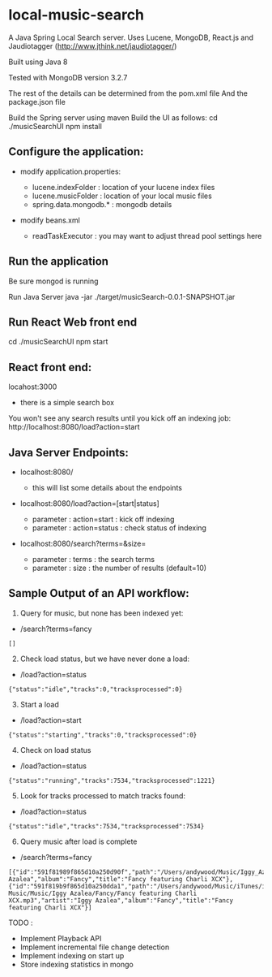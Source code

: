 # local-music-search

A Java Spring Local Search server.
Uses Lucene, MongoDB, React.js 
and Jaudiotagger (http://www.jthink.net/jaudiotagger/)

Built using Java 8

Tested with MongoDB version 3.2.7

The rest of the details can be determined from the pom.xml file
And the package.json file

Build the Spring server using maven
Build the UI as follows:
cd ./musicSearchUI
npm install

## Configure the application:
* modify application.properties:
  * lucene.indexFolder : location of your lucene index files
  * lucene.musicFolder : location of your local music files
  * spring.data.mongodb.* : mongodb details

* modify beans.xml
  * readTaskExecutor : you may want to adjust thread pool settings here

## Run the application

Be sure mongod is running

Run Java Server
java -jar ./target/musicSearch-0.0.1-SNAPSHOT.jar

## Run React Web front end
cd ./musicSearchUI
npm start

## React front end:
locahost:3000
* there is a simple search box

You won't see any search results until you kick off an indexing job:
http://localhost:8080/load?action=start

## Java Server Endpoints:
* localhost:8080/
  * this will list some details about the endpoints

* localhost:8080/load?action=[start|status]
  * parameter : action=start : kick off indexing
  * parameter : action=status : check status of indexing

* localhost:8080/search?terms=<terms>&size=<size>
  * parameter : terms : the search terms
  * parameter : size : the number of results (default=10)

## Sample Output of an API workflow:
1. Query for music, but none has been indexed yet:
* /search?terms=fancy
```
[]
```

2. Check load status, but we have never done a load:
* /load?action=status
```
{"status":"idle","tracks":0,"tracksprocessed":0}
```

3. Start a load
* /load?action=start
```
{"status":"starting","tracks":0,"tracksprocessed":0}
``` 

4. Check on load status
* /load?action=status
```
{"status":"running","tracks":7534,"tracksprocessed":1221}
```

5. Look for tracks processed to match tracks found:
* /load?action=status
```
{"status":"idle","tracks":7534,"tracksprocessed":7534}
```

6. Query music after load is complete
* /search?terms=fancy
```
[{"id":"591f81989f865d10a250d90f","path":"/Users/andywood/Music/Iggy_Azalea_Fancy_featuring_Charli_XCX.mp3","artist":"Iggy Azalea","album":"Fancy","title":"Fancy featuring Charli XCX"},{"id":"591f819b9f865d10a250dda1","path":"/Users/andywood/Music/iTunes/iTunes Music/Music/Iggy Azalea/Fancy/Fancy featuring Charli XCX.mp3","artist":"Iggy Azalea","album":"Fancy","title":"Fancy featuring Charli XCX"}]
```

TODO : 
* Implement Playback API
* Implement incremental file change detection
* Implement indexing on start up
* Store indexing statistics in mongo

